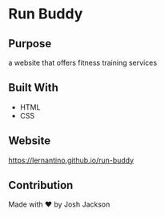 # Run Buddy

## Purpose
a website that offers fitness training services

## Built With
* HTML
* CSS

## Website
https://lernantino.github.io/run-buddy

## Contribution
Made with ❤️ by Josh Jackson

